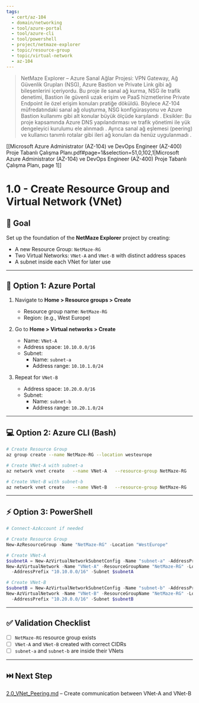 ```yaml
---
tags:
  - cert/az-104
  - domain/networking
  - tool/azure-portal
  - tool/azure-cli
  - tool/powershell
  - project/netmaze-explorer
  - topic/resource-group
  - topic/virtual-network
  - az-104
---
```

> NetMaze Explorer – Azure Sanal Ağlar Projesi: VPN Gateway, Ağ Güvenlik Grupları (NSG), Azure Bastion ve Private Link gibi ağ bileşenlerini içeriyordu. Bu proje ile sanal ağ kurma, NSG ile trafik denetimi, Bastion ile güvenli uzak erişim ve PaaS hizmetlerine Private Endpoint ile özel erişim konuları pratiğe döküldü. Böylece AZ-104 müfredatındaki sanal ağ oluşturma, NSG konfigürasyonu ve Azure Bastion kullanımı gibi alt konular büyük ölçüde karşılandı . Eksikler: Bu proje kapsamında Azure DNS yapılandırması ve trafik yönetimi ile yük dengeleyici kurulumu ele alınmadı . Ayrıca sanal ağ eşlemesi (peering) ve kullanıcı tanımlı rotalar gibi ileri ağ konuları da henüz uygulanmadı .

[[Microsoft Azure Administrator (AZ-104) ve DevOps Engineer (AZ-400) Proje Tabanlı Çalışma Planı.pdf#page=1&selection=51,0,102,1|Microsoft Azure Administrator (AZ-104) ve DevOps Engineer (AZ-400) Proje Tabanlı Çalışma Planı, page 1]]
# 1.0 - Create Resource Group and Virtual Network (VNet)

## 🧱 Goal
Set up the foundation of the **NetMaze Explorer** project by creating:
- A new Resource Group: `NetMaze-RG`
- Two Virtual Networks: `VNet-A` and `VNet-B` with distinct address spaces
- A subnet inside each VNet for later use

---

## 📘 Option 1: Azure Portal

1. Navigate to **Home > Resource groups > Create**  
   - Resource group name: `NetMaze-RG`  
   - Region: (e.g., West Europe)

2. Go to **Home > Virtual networks > Create**  
   - Name: `VNet-A`  
   - Address space: `10.10.0.0/16`  
   - Subnet:  
     - Name: `subnet-a`  
     - Address range: `10.10.1.0/24`  

3. Repeat for `VNet-B`  
   - Address space: `10.20.0.0/16`  
   - Subnet:  
     - Name: `subnet-b`  
     - Address range: `10.20.1.0/24`  

---

## 💻 Option 2: Azure CLI (Bash)

```bash
# Create Resource Group
az group create --name NetMaze-RG --location westeurope

# Create VNet-A with subnet-a
az network vnet create   --name VNet-A   --resource-group NetMaze-RG   --address-prefix 10.10.0.0/16   --subnet-name subnet-a   --subnet-prefix 10.10.1.0/24

# Create VNet-B with subnet-b
az network vnet create   --name VNet-B   --resource-group NetMaze-RG   --address-prefix 10.20.0.0/16   --subnet-name subnet-b   --subnet-prefix 10.20.1.0/24
```

---

## ⚡ Option 3: PowerShell

```powershell
# Connect-AzAccount if needed

# Create Resource Group
New-AzResourceGroup -Name "NetMaze-RG" -Location "WestEurope"

# Create VNet-A
$subnetA = New-AzVirtualNetworkSubnetConfig -Name "subnet-a" -AddressPrefix "10.10.1.0/24"
New-AzVirtualNetwork -Name "VNet-A" -ResourceGroupName "NetMaze-RG" -Location "WestEurope" `
  -AddressPrefix "10.10.0.0/16" -Subnet $subnetA

# Create VNet-B
$subnetB = New-AzVirtualNetworkSubnetConfig -Name "subnet-b" -AddressPrefix "10.20.1.0/24"
New-AzVirtualNetwork -Name "VNet-B" -ResourceGroupName "NetMaze-RG" -Location "WestEurope" `
  -AddressPrefix "10.20.0.0/16" -Subnet $subnetB
```

---

## ✅ Validation Checklist

- [ ] `NetMaze-RG` resource group exists
- [ ] `VNet-A` and `VNet-B` created with correct CIDRs
- [ ] `subnet-a` and `subnet-b` are inside their VNets

---

## ⏭️ Next Step
[2.0_VNet_Peering.md](2.0_VNet_Peering.md) – Create communication between VNet-A and VNet-B
